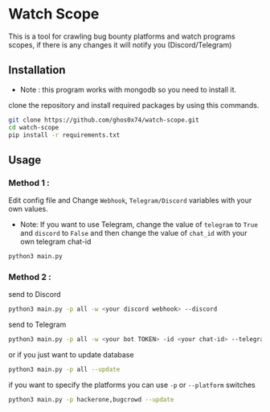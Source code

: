# Watch Scope
This is a tool for crawling bug bounty platforms and watch programs scopes, if there is any changes it will notify you (Discord/Telegram)

## Installation

- Note : this program works with mongodb so you need to install it.<br />

clone the repository and install required packages by using this commands.
``` bash
git clone https://github.com/ghos0x74/watch-scope.git
cd watch-scope
pip install -r requirements.txt
 ```
 ## Usage
 ### Method 1 :
Edit config file and Change `Webhook`, `Telegram/Discord` variables with your own values.
- Note: If you want to use Telegram, change the value of `telegram` to `True` and `discord` to `False` and then change the value of `chat_id` with your own telegram chat-id
``` bash
python3 main.py
 ```
 ### Method 2 :
 
 send to Discord
 ```bash
 python3 main.py -p all -w <your discord webhook> --discord
 ```
 send to Telegram
 ```bash
 python3 main.py -p all -w <your bot TOKEN> -id <your chat-id> --telegram
 ```
 or if you just want to update database
 ```bash
 python3 main.py -p all --update
 ```
 if you want to specify the platforms you can use `-p` or `--platform` switches
```bash
python3 main.py -p hackerone,bugcrowd --update
```

